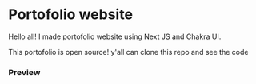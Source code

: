 <h1>Portofolio website</h1>
<p>Hello all! I made portofolio website using Next JS and Chakra UI.</p
                                                                      >
<p>This portofolio is open source! y'all can clone this repo and see the code</p>

<h3>Preview</h3>
